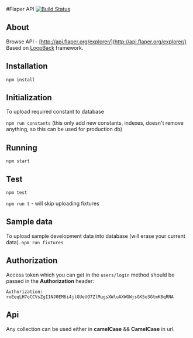 #Flaper API  [![Build Status](https://travis-ci.org/flaper/api.svg?branch=master)](https://travis-ci.org/flaper/api)
## About
Browse API - [http://api.flaper.org/explorer/](http://api.flaper.org/explorer/)
Based on [LoopBack](http://loopback.io) framework.

## Installation
```
npm install
```

## Initialization
To upload required constant to database

`npm run constants`
(this only add new constants, indexes, doesn't remove anything, so this can be used for production db)

## Running
`npm start`

## Test
`npm test`

`npm run t` - will skip uploading fixtures

## Sample data
To upload sample development data into database (will erase your current data).
`npm run fixtures`

## Authorization
Access token which you can get in the `users/login` method should be passed in the **Authorization** header:

`Authorization: roEeqLH7oCCVsZgI1NJ0EM6i4jlGUeUO7ZlMugsXWluAXWGWjsGK5o3GtmK8qRNA`

## Api
Any collection can be used either in **camelCase** && **CamelCase** in url.
